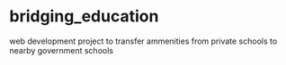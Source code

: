 # bridging_education
web development project to transfer ammenities from private schools to nearby government schools
